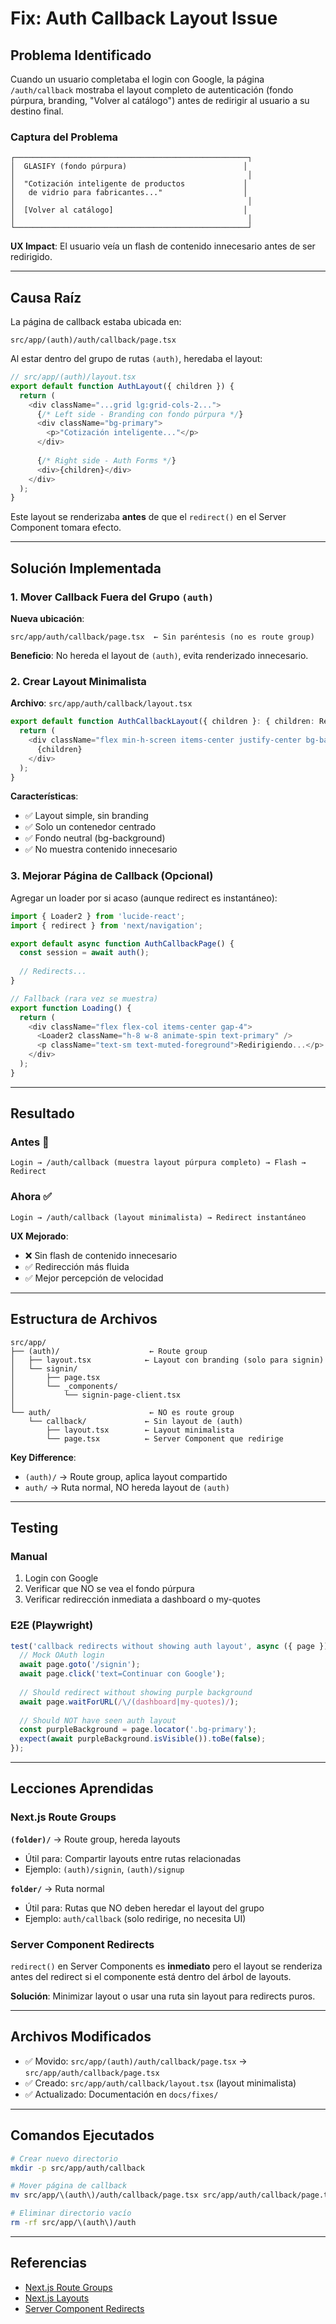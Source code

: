 # Fix: Auth Callback Layout Issue

## Problema Identificado

Cuando un usuario completaba el login con Google, la página `/auth/callback` mostraba el layout completo de autenticación (fondo púrpura, branding, "Volver al catálogo") antes de redirigir al usuario a su destino final.

### Captura del Problema

```
┌────────────────────────────────────────────────────┐
│  GLASIFY (fondo púrpura)                          │
│                                                    │
│  "Cotización inteligente de productos             │
│   de vidrio para fabricantes..."                  │
│                                                    │
│  [Volver al catálogo]                             │
│                                                    │
└────────────────────────────────────────────────────┘
```

**UX Impact**: El usuario veía un flash de contenido innecesario antes de ser redirigido.

---

## Causa Raíz

La página de callback estaba ubicada en:
```
src/app/(auth)/auth/callback/page.tsx
```

Al estar dentro del grupo de rutas `(auth)`, heredaba el layout:
```typescript
// src/app/(auth)/layout.tsx
export default function AuthLayout({ children }) {
  return (
    <div className="...grid lg:grid-cols-2...">
      {/* Left side - Branding con fondo púrpura */}
      <div className="bg-primary">
        <p>"Cotización inteligente..."</p>
      </div>
      
      {/* Right side - Auth Forms */}
      <div>{children}</div>
    </div>
  );
}
```

Este layout se renderizaba **antes** de que el `redirect()` en el Server Component tomara efecto.

---

## Solución Implementada

### 1. Mover Callback Fuera del Grupo `(auth)`

**Nueva ubicación**:
```
src/app/auth/callback/page.tsx  ← Sin paréntesis (no es route group)
```

**Beneficio**: No hereda el layout de `(auth)`, evita renderizado innecesario.

### 2. Crear Layout Minimalista

**Archivo**: `src/app/auth/callback/layout.tsx`

```typescript
export default function AuthCallbackLayout({ children }: { children: React.ReactNode }) {
  return (
    <div className="flex min-h-screen items-center justify-center bg-background">
      {children}
    </div>
  );
}
```

**Características**:
- ✅ Layout simple, sin branding
- ✅ Solo un contenedor centrado
- ✅ Fondo neutral (bg-background)
- ✅ No muestra contenido innecesario

### 3. Mejorar Página de Callback (Opcional)

Agregar un loader por si acaso (aunque redirect es instantáneo):

```typescript
import { Loader2 } from 'lucide-react';
import { redirect } from 'next/navigation';

export default async function AuthCallbackPage() {
  const session = await auth();
  
  // Redirects...
}

// Fallback (rara vez se muestra)
export function Loading() {
  return (
    <div className="flex flex-col items-center gap-4">
      <Loader2 className="h-8 w-8 animate-spin text-primary" />
      <p className="text-sm text-muted-foreground">Redirigiendo...</p>
    </div>
  );
}
```

---

## Resultado

### Antes 🔴
```
Login → /auth/callback (muestra layout púrpura completo) → Flash → Redirect
```

### Ahora ✅
```
Login → /auth/callback (layout minimalista) → Redirect instantáneo
```

**UX Mejorado**:
- ❌ Sin flash de contenido innecesario
- ✅ Redirección más fluida
- ✅ Mejor percepción de velocidad

---

## Estructura de Archivos

```
src/app/
├── (auth)/                    ← Route group
│   ├── layout.tsx            ← Layout con branding (solo para signin)
│   └── signin/
│       ├── page.tsx
│       └── _components/
│           └── signin-page-client.tsx
│
└── auth/                      ← NO es route group
    └── callback/             ← Sin layout de (auth)
        ├── layout.tsx        ← Layout minimalista
        └── page.tsx          ← Server Component que redirige
```

**Key Difference**:
- `(auth)/` → Route group, aplica layout compartido
- `auth/` → Ruta normal, NO hereda layout de `(auth)`

---

## Testing

### Manual

1. Login con Google
2. Verificar que NO se vea el fondo púrpura
3. Verificar redirección inmediata a dashboard o my-quotes

### E2E (Playwright)

```typescript
test('callback redirects without showing auth layout', async ({ page }) => {
  // Mock OAuth login
  await page.goto('/signin');
  await page.click('text=Continuar con Google');
  
  // Should redirect without showing purple background
  await page.waitForURL(/\/(dashboard|my-quotes)/);
  
  // Should NOT have seen auth layout
  const purpleBackground = page.locator('.bg-primary');
  expect(await purpleBackground.isVisible()).toBe(false);
});
```

---

## Lecciones Aprendidas

### Next.js Route Groups

**`(folder)/`** → Route group, hereda layouts
- Útil para: Compartir layouts entre rutas relacionadas
- Ejemplo: `(auth)/signin`, `(auth)/signup`

**`folder/`** → Ruta normal
- Útil para: Rutas que NO deben heredar el layout del grupo
- Ejemplo: `auth/callback` (solo redirige, no necesita UI)

### Server Component Redirects

`redirect()` en Server Components es **inmediato** pero el layout se renderiza antes del redirect si el componente está dentro del árbol de layouts.

**Solución**: Minimizar layout o usar una ruta sin layout para redirects puros.

---

## Archivos Modificados

- ✅ Movido: `src/app/(auth)/auth/callback/page.tsx` → `src/app/auth/callback/page.tsx`
- ✅ Creado: `src/app/auth/callback/layout.tsx` (layout minimalista)
- ✅ Actualizado: Documentación en `docs/fixes/`

---

## Comandos Ejecutados

```bash
# Crear nuevo directorio
mkdir -p src/app/auth/callback

# Mover página de callback
mv src/app/\(auth\)/auth/callback/page.tsx src/app/auth/callback/page.tsx

# Eliminar directorio vacío
rm -rf src/app/\(auth\)/auth
```

---

## Referencias

- [Next.js Route Groups](https://nextjs.org/docs/app/building-your-application/routing/route-groups)
- [Next.js Layouts](https://nextjs.org/docs/app/building-your-application/routing/layouts-and-templates)
- [Server Component Redirects](https://nextjs.org/docs/app/api-reference/functions/redirect)
